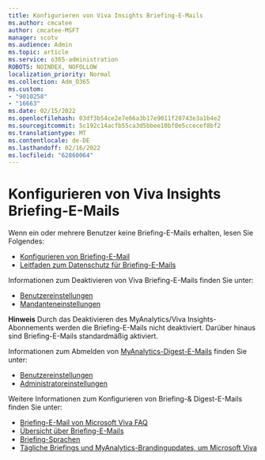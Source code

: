 ```yaml
---
title: Konfigurieren von Viva Insights Briefing-E-Mails
ms.author: cmcatee
author: cmcatee-MSFT
manager: scotv
ms.audience: Admin
ms.topic: article
ms.service: o365-administration
ROBOTS: NOINDEX, NOFOLLOW
localization_priority: Normal
ms.collection: Adm_O365
ms.custom:
- "9010258"
- "16663"
ms.date: 02/15/2022
ms.openlocfilehash: 03df3b54ce2e7e66a3b17e9011f20743e3a1b4e2
ms.sourcegitcommit: 5c192c14acfb55ca3d5bbee10bf0e5ccecef8bf2
ms.translationtype: MT
ms.contentlocale: de-DE
ms.lasthandoff: 02/16/2022
ms.locfileid: "62860064"
---
```

# <a name="configure-viva-insights-briefing-emails"></a>Konfigurieren von Viva Insights Briefing-E-Mails

Wenn ein oder mehrere Benutzer keine Briefing-E-Mails erhalten, lesen Sie Folgendes:

- [Konfigurieren von Briefing-E-Mail](https://docs.microsoft.com/viva/insights/personal/briefing/be-admin)
- [Leitfaden zum Datenschutz für Briefing-E-Mails](https://docs.microsoft.com/viva/insights/personal/briefing/be-privacy)

Informationen zum Deaktivieren von Viva Briefing-E-Mails finden Sie unter:

- [Benutzereinstellungen](https://docs.microsoft.com/viva/insights/personal/briefing/be-settings)
- [Mandanteneinstellungen](https://docs.microsoft.com/viva/insights/personal/briefing/be-admin#tenant-level-configuration)

**Hinweis** Durch das Deaktivieren des MyAnalytics/Viva Insights-Abonnements werden die Briefing-E-Mails nicht deaktiviert. Darüber hinaus sind Briefing-E-Mails standardmäßig aktiviert.

Informationen zum Abmelden von [MyAnalytics-Digest-E-Mails](https://docs.microsoft.com/workplace-analytics/myanalytics/use/email-digest-2) finden Sie unter:

- [Benutzereinstellungen](https://docs.microsoft.com/viva/insights/personal/use/email-digests-3)
- [Administratoreinstellungen](https://docs.microsoft.com/viva/insights/personal/setup/configure#to-enable-access-to-viva-digest-emails-the-dashboard-and-the-viva-insights-outlook-add-in)

Weitere Informationen zum Konfigurieren von Briefing-& Digest-E-Mails finden Sie unter:

- [Briefing-E-Mail von Microsoft Viva FAQ](https://docs.microsoft.com/viva/insights/personal/briefing/be-faqs)
- [Übersicht über Briefing-E-Mails](https://docs.microsoft.com/viva/insights/personal/briefing/be-overview)
- [Briefing-Sprachen](https://docs.microsoft.com/viva/insights/personal/briefing/be-languages)
- [Tägliche Briefings und MyAnalytics-Brandingupdates, um Microsoft Viva](https://techcommunity.microsoft.com/t5/microsoft-viva-blog/daily-briefing-and-myanalytics-branding-updates-to-reflect/ba-p/2681246)
